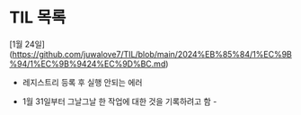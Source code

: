 # TIL 목록

[1월 24일] (https://github.com/juwalove7/TIL/blob/main/2024%EB%85%84/1%EC%9B%94/1%EC%9B%9424%EC%9D%BC.md)

- 레지스트리 등록 후 실행 안되는 에러


- 1월 31일부터 그날그날 한 작업에 대한 것을 기록하려고 함 -